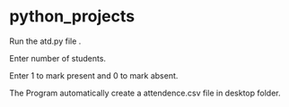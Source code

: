 # python_projects

Run the atd.py file .

Enter number of students.

Enter 1 to mark present and 0 to mark absent.

The Program automatically create a attendence.csv file in desktop folder.
